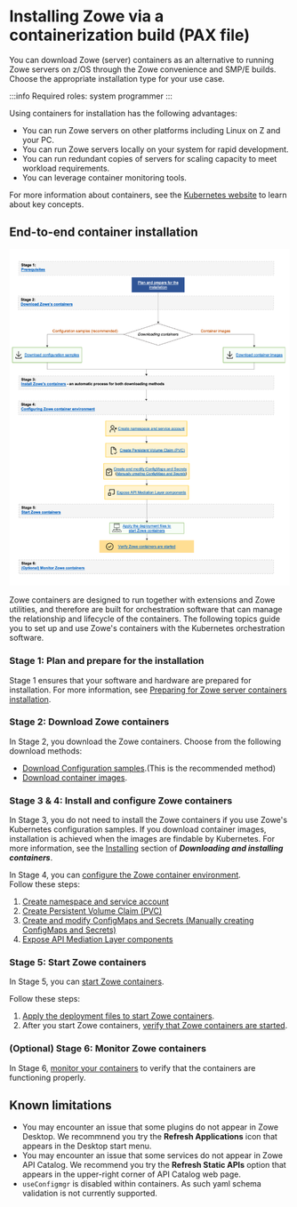 # Installing Zowe via a containerization build (PAX file)

You can download Zowe (server) containers as an alternative to running Zowe servers on z/OS through the Zowe convenience and SMP/E builds. Choose the appropriate installation type for your use case.

:::info Required roles: system programmer
:::

Using containers for installation has the following advantages:

* You can run Zowe servers on other platforms including Linux on Z and your PC.
* You can run Zowe servers locally on your system for rapid development.
* You can run redundant copies of servers for scaling capacity to meet workload requirements.
* You can leverage container monitoring tools.

For more information about containers, see the [Kubernetes website](https://kubernetes.io/docs/concepts/overview/what-is-kubernetes/) to learn about key concepts.

## End-to-end container installation

![Container installation](../images/install/containerization-install.png)

Zowe containers are designed to run together with extensions and Zowe utilities, and therefore are built for orchestration software that can manage the relationship and lifecycle of the containers. The following topics guide you to set up and use Zowe's containers with the Kubernetes orchestration software.

### Stage 1: Plan and prepare for the installation

Stage 1 ensures that your software and hardware are prepared for installation. For more information, see [Preparing for Zowe server containers installation](k8s-prereqs.md).

### Stage 2: Download Zowe containers

In Stage 2, you download the Zowe containers. Choose from the following download methods:

* [Download Configuration samples](k8s-downloading.md/#downloading-configuration-samples).(This is the recommended method) 
* [Download container images](k8s-downloading.md#downloading-container-images).

### Stage 3 & 4: Install and configure Zowe containers

In Stage 3, you do not need to install the Zowe containers if you use Zowe's Kubernetes configuration samples. If you download container images, installation is achieved when the images are findable by Kubernetes. For more information, see the [Installing](k8s-downloading/#installing) section of **_Downloading and installing containers_**.

In Stage 4, you can [configure the Zowe container environment](../user-guide/k8s-config.md).  
Follow these steps:

1. [Create namespace and service account](k8s-config/#1-create-namespace-and-service-account)
2. [Create Persistent Volume Claim (PVC)](k8s-config/#2-create-persistent-volume-claim-pvc)
3. [Create and modify ConfigMaps and Secrets (Manually creating ConfigMaps and Secrets)](k8s-config/#3-create-and-modify-configmaps-and-secrets)
4. [Expose API Mediation Layer components](k8s-config/#4-expose-api-mediation-layer-components)

### Stage 5: Start Zowe containers

In Stage 5, you can [start Zowe containers](k8s-using/#starting-zowe-containers).  

Follow these steps:
1. [Apply the deployment files to start Zowe containers](k8s-using/#starting-zowe-containers). 
2. After you start Zowe containers, [verify that Zowe containers are started](k8s-using/#verifying-zowe-containers).

### (Optional) Stage 6: Monitor Zowe containers

In Stage 6, [monitor your containers](k8s-using/#monitoring-zowe-containers) to verify that the containers are functioning properly.

## Known limitations

* You may encounter an issue that some plugins do not appear in Zowe Desktop. We recommnend you try the **Refresh Applications** icon that appears in the Desktop start menu.
* You may encounter an issue that some services do not appear in Zowe API Catalog. We recommend you try the **Refresh Static APIs** option that appears in the upper-right corner of API Catalog web page.
* `useConfigmgr` is disabled within containers. As such yaml schema validation is not currently supported.

